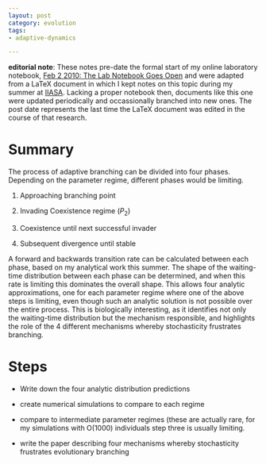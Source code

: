 ```yaml
---
layout: post
category: evolution
tags:
- adaptive-dynamics

---
```


**editorial note**: These notes pre-date the formal start of my online
laboratory notebook, [Feb 2 2010: The Lab Notebook Goes Open](http://carlboettiger.info/2010/02/02/The-Lab-Notebook-Goes-Open-.html)
and were adapted from a LaTeX document in which I kept notes on this topic
during my summer at [IIASA](http://www.iiasa.ac.at/).  Lacking a proper notebook then, documents
like this one were updated periodically and occassionally branched into
new ones.  The post date represents the last time the 
LaTeX document was edited in the course of that research. 




Summary
=======

The process of adaptive branching can be divided into four phases.
Depending on the parameter regime, different phases would be limiting.

1.  Approaching branching point

2.  Invading Coexistence regime ($P_2$)

3.  Coexistence until next successful invader

4.  Subsequent divergence until stable

A forward and backwards transition rate can be calculated between each
phase, based on my analytical work this summer. The shape of the
waiting-time distribution between each phase can be determined, and when
this rate is limiting this dominates the overall shape. This allows four
analytic approximations, one for each parameter regime where one of the
above steps is limiting, even though such an analytic solution is not
possible over the entire process. This is biologically interesting, as
it identifies not only the waiting-time distribution but the mechanism
responsible, and highlights the role of the 4 different mechanisms
whereby stochasticity frustrates branching.

Steps
=====

-   Write down the four analytic distribution predictions

-   create numerical simulations to compare to each regime

-   compare to intermediate parameter regimes (these are actually rare,
    for my simulations with O(1000) individuals step three is usually
    limiting.

-   write the paper describing four mechanisms whereby stochasticity
    frustrates evolutionary branching



